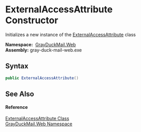 ExternalAccessAttribute Constructor
===================================
Initializes a new instance of the [ExternalAccessAttribute][1] class

  **Namespace:**  [GrayDuckMail.Web][2]  
  **Assembly:** gray-duck-mail-web.exe

Syntax
------

```csharp
public ExternalAccessAttribute()
```


See Also
--------

#### Reference
[ExternalAccessAttribute Class][1]  
[GrayDuckMail.Web Namespace][2]  

[1]: README.md
[2]: ../README.md